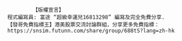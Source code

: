 				【版權宣言】
		程式編寫員: 富途 “超級幸運兒16813298” 編寫及完全免費分享. 
		【發哥免費指標王】港美股票交流討論群組，分享更多免費指標： 
		https://snsim.futunn.com/share/group/688tS?lang=zh-hk
